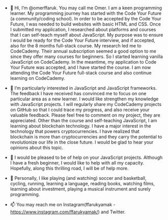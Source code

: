 
- 👋 Hi, I’m @omerffaruk. You may call me Omer. I am a keen programming learner. My programming journey has started with the Code Your Future (a community/coding school). 
In order to be accepted by the Code Your Future, I was needed to build websites with basic HTML and CSS. Once I submitted my application, I researched about platforms and 
courses that I can self-teach myself about JavaScript. My purpose was to ensure I would be ready for the Code Your Future interview, and if accepted, also for the 8 months 
full-stack course. My research led me to CodeCademy. Their annual subscription seemed a good option to me since they offer many courses for beginners. 
So I started learning vanilla JavaScript on CodeCademy. In the meantime, my application to Code Your Future was accepted, and I have started the course. I am now attending the 
Code Your Future full-stack course and also continue learning on CodeCademy. 

- 👀 I’m particularly interested in JavaScript and JavaScript frameworks. The feedback I have received has convinced me to focus on one particular area as a new learner. I would
like strengthen my knowledge with JavaScript projects. I will regularly share my CodeCademy projects on GitHub so that I could trace my progress, and also receive your valuable
feedback. Please feel free to comment on my project, they are appreciated. Other than the course and self-teaching JavaScript, I am learning about blockchain technology. I have a 
major interest in the technology that powers cryptocurrencies. I have realized that blockchain is more than cryptocurrencies and they carry the potential to revolutionize our 
life in the close future. I would be glad to hear your opinions about this topic. 

- 💞️ I would be pleased to be of help on your JavaScript projects. Although I have a fresh beginner, I would like to help with all my capacity. Hopefully, along this thrilling
road, I will be of help more. 

- 🌱 Personally, I like playing (and watching) soccer and basketball, cycling, running, learning a language, reading books, watching films, learning about investment, playing
a musical instrument and surely programming. 

- 📫 You may reach me on Instagram(ffarukyamak - https://www.instagram.com/ffarukyamak/) and Twitter.

<!---
omerffaruk/omerffaruk is a ✨ special ✨ repository because its `README.md` (this file) appears on your GitHub profile.
You can click the Preview link to take a look at your changes.
--->
